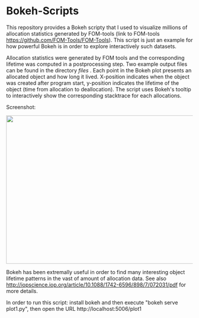 # Bokeh-Scripts
 This repository provides a Bokeh scripty that I used to visualize millions of 
 allocation statistics generated by FOM-tools (link to FOM-tools https://github.com/FOM-Tools/FOM-Tools).
 This script is just an example for how powerful Bokeh is in order to explore interactively such datasets.
 
 Allocation statistics were generated by FOM tools and the corresponding lifetime was computed in a postprocessing step. Two example output files can be found in the directory *files* .
 Each point in the Bokeh plot presents an allocated object and how long it lived. X-position indicates when the object was created after program start,  y-position indicates the lifetime of the object (time from allocation to deallocation). The script uses Bokeh's tooltip to interactively show the corresponding stacktrace for each allocations. 
 
 Screenshot:
 
 <p>
    <img src="https://user-images.githubusercontent.com/12165606/34725450-3f2a549e-f551-11e7-87c4-49f6615e5518.png"  width="1024" height="400" />
 </p>
 
 Bokeh has been extremally useful in order to find many interesting object lifetime patterns in the vast of amount of allocation data. See also http://iopscience.iop.org/article/10.1088/1742-6596/898/7/072031/pdf for more details.
 
 In order to run this script: 
 install bokeh and then execute "bokeh serve plot1.py", then open the URL http://localhost:5006/plot1
 
 
